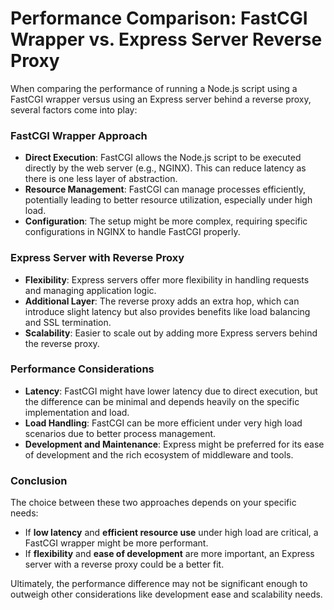# Performance Comparison: FastCGI Wrapper vs. Express Server Reverse Proxy

When comparing the performance of running a Node.js script using a FastCGI wrapper versus using an Express server behind a reverse proxy, several factors come into play:

### FastCGI Wrapper Approach
- **Direct Execution**: FastCGI allows the Node.js script to be executed directly by the web server (e.g., NGINX). This can reduce latency as there is one less layer of abstraction.
- **Resource Management**: FastCGI can manage processes efficiently, potentially leading to better resource utilization, especially under high load.
- **Configuration**: The setup might be more complex, requiring specific configurations in NGINX to handle FastCGI properly.

### Express Server with Reverse Proxy
- **Flexibility**: Express servers offer more flexibility in handling requests and managing application logic.
- **Additional Layer**: The reverse proxy adds an extra hop, which can introduce slight latency but also provides benefits like load balancing and SSL termination.
- **Scalability**: Easier to scale out by adding more Express servers behind the reverse proxy.

### Performance Considerations
- **Latency**: FastCGI might have lower latency due to direct execution, but the difference can be minimal and depends heavily on the specific implementation and load.
- **Load Handling**: FastCGI can be more efficient under very high load scenarios due to better process management.
- **Development and Maintenance**: Express might be preferred for its ease of development and the rich ecosystem of middleware and tools.

### Conclusion
The choice between these two approaches depends on your specific needs:
- If **low latency** and **efficient resource use** under high load are critical, a FastCGI wrapper might be more performant.
- If **flexibility** and **ease of development** are more important, an Express server with a reverse proxy could be a better fit.

Ultimately, the performance difference may not be significant enough to outweigh other considerations like development ease and scalability needs.

